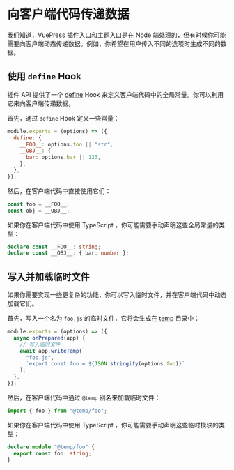 # 向客户端代码传递数据

我们知道，VuePress 插件入口和主题入口是在 Node 端处理的，但有时候你可能需要向客户端动态传递数据。例如，你希望在用户传入不同的选项时生成不同的数据。

## 使用 `define` Hook

插件 API 提供了一个 [define](../../reference/plugin-api.md#define) Hook 来定义客户端代码中的全局常量。你可以利用它来向客户端传递数据。

首先，通过 `define` Hook 定义一些常量：

```js
module.exports = (options) => ({
  define: {
    __FOO__: options.foo || "str",
    __OBJ__: {
      bar: options.bar || 123,
    },
  },
});
```

然后，在客户端代码中直接使用它们：

```js
const foo = __FOO__;
const obj = __OBJ__;
```

如果你在客户端代码中使用 TypeScript ，你可能需要手动声明这些全局常量的类型：

```ts
declare const __FOO__: string;
declare const __OBJ__: { bar: number };
```

## 写入并加载临时文件

如果你需要实现一些更复杂的功能，你可以写入临时文件，并在客户端代码中动态加载它们。

首先，写入一个名为 `foo.js` 的临时文件，它将会生成在 [temp](../../reference/config.md#temp) 目录中：

```js
module.exports = (options) => ({
  async onPrepared(app) {
    // 写入临时文件
    await app.writeTemp(
      "foo.js",
      `export const foo = ${JSON.stringify(options.foo)}`
    );
  },
});
```

然后，在客户端代码中通过 `@temp` 别名来加载临时文件：

```js
import { foo } from "@temp/foo";
```

如果你在客户端代码中使用 TypeScript ，你可能需要手动声明这些临时模块的类型：

```ts
declare module "@temp/foo" {
  export const foo: string;
}
```
